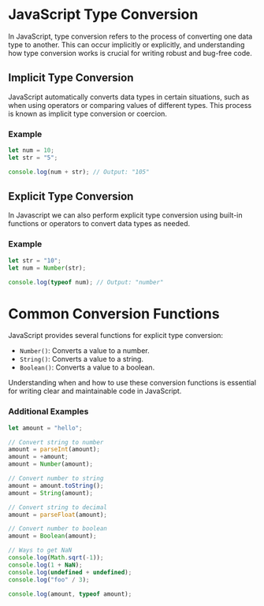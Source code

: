 # JavaScript Type Conversion

In JavaScript, type conversion refers to the process of converting one data type to another. This can occur implicitly or explicitly, and understanding how type conversion works is crucial for writing robust and bug-free code.

## Implicit Type Conversion

JavaScript automatically converts data types in certain situations, such as when using operators or comparing values of different types. This process is known as implicit type conversion or coercion.

### Example

```javascript
let num = 10;
let str = "5";

console.log(num + str); // Output: "105"
```

## Explicit Type Conversion

In Javascript we can also perform explicit type conversion using built-in functions or operators to convert data types as needed.

### Example

```js
let str = "10";
let num = Number(str);

console.log(typeof num); // Output: "number"
```

# Common Conversion Functions

JavaScript provides several functions for explicit type conversion:

- `Number()`: Converts a value to a number.
- `String()`: Converts a value to a string.
- `Boolean()`: Converts a value to a boolean.

Understanding when and how to use these conversion functions is essential for writing clear and maintainable code in JavaScript.

### Additional Examples

```js
let amount = "hello";

// Convert string to number
amount = parseInt(amount);
amount = +amount;
amount = Number(amount);

// Convert number to string
amount = amount.toString();
amount = String(amount);

// Convert string to decimal
amount = parseFloat(amount);

// Convert number to boolean
amount = Boolean(amount);

// Ways to get NaN
console.log(Math.sqrt(-1));
console.log(1 + NaN);
console.log(undefined + undefined);
console.log("foo" / 3);

console.log(amount, typeof amount);
```

